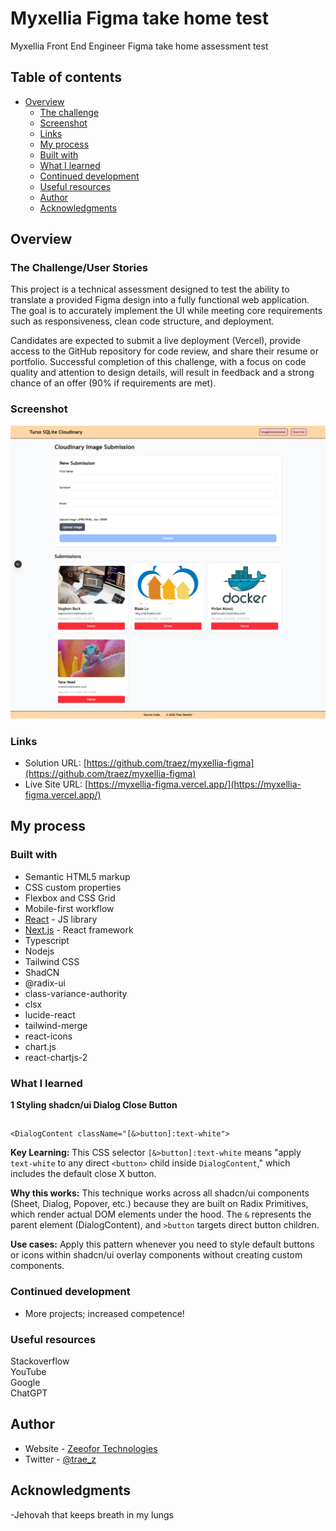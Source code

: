# Myxellia Figma take home test

Myxellia Front End Engineer Figma take home assessment test

## Table of contents

- [Overview](#overview)
  - [The challenge](#the-challenge)
  - [Screenshot](#screenshot)
  - [Links](#links)
  - [My process](#my-process)
  - [Built with](#built-with)
  - [What I learned](#what-i-learned)
  - [Continued development](#continued-development)
  - [Useful resources](#useful-resources)
  - [Author](#author)
  - [Acknowledgments](#acknowledgments)

## Overview

### The Challenge/User Stories

This project is a technical assessment designed to test the ability to translate a provided Figma design
 into a fully functional web application. The goal is to accurately implement the UI while meeting core requirements such as responsiveness, clean code structure, and deployment.

Candidates are expected to submit a live deployment (Vercel), provide access to the GitHub repository for code review, and share their resume or portfolio. Successful completion of this challenge, with a focus on code quality and attention to design details, will result in feedback and a strong chance of an offer (90% if requirements are met).

### Screenshot

![](/public/screenshot-desktop.png)

### Links

- Solution URL: [https://github.com/traez/myxellia-figma](https://github.com/traez/myxellia-figma)
- Live Site URL: [https://myxellia-figma.vercel.app/](https://myxellia-figma.vercel.app/)

## My process

### Built with

- Semantic HTML5 markup
- CSS custom properties
- Flexbox and CSS Grid
- Mobile-first workflow
- [React](https://reactjs.org/) - JS library
- [Next.js](https://nextjs.org/) - React framework
- Typescript
- Nodejs
- Tailwind CSS
- ShadCN  
- @radix-ui  
- class-variance-authority  
- clsx  
- lucide-react  
- tailwind-merge    
- react-icons     
- chart.js     
- react-chartjs-2     

### What I learned

**1 Styling shadcn/ui Dialog Close Button**  
## 

```typescriptreact
<DialogContent className="[&>button]:text-white">
```

**Key Learning:** This CSS selector `[&>button]:text-white` means "apply `text-white` to any direct `<button>` child inside `DialogContent`," which includes the default close X button.

**Why this works:** This technique works across all shadcn/ui components (Sheet, Dialog, Popover, etc.) because they are built on Radix Primitives, which render actual DOM elements under the hood. The `&` represents the parent element (DialogContent), and `>button` targets direct button children.

**Use cases:** Apply this pattern whenever you need to style default buttons or icons within shadcn/ui overlay components without creating custom components.

### Continued development

- More projects; increased competence!

### Useful resources

Stackoverflow  
YouTube  
Google  
ChatGPT

## Author

- Website - [Zeeofor Technologies](https://zeeofor.tech)
- Twitter - [@trae_z](https://twitter.com/trae_z)

## Acknowledgments

-Jehovah that keeps breath in my lungs
